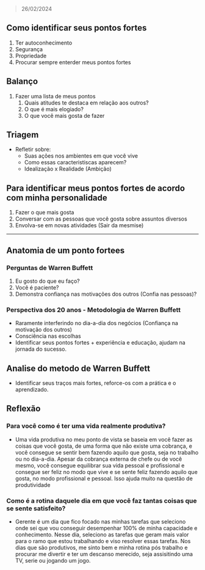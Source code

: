 > 26/02/2024

## Como identificar seus pontos fortes
1. Ter autoconhecimento
2. Segurança
3. Propriedade
4. Procurar sempre enterder meus pontos fortes

## Balanço
1. Fazer uma lista de meus pontos
	1. Quais atitudes te destaca em relação aos outros?
	2. O que é mais elogiado?
	3. O que você mais gosta de fazer

## Triagem
- Refletir sobre:
	- Suas ações nos ambientes em que você vive
	- Como essas caracteristiscas aparecem?
	- Idealização x Realidade (Ambição)

## Para identificar meus pontos fortes de acordo com minha personalidade
1. Fazer o que mais gosta
2. Conversar com as pessoas que você gosta sobre assuntos diversos
3. Envolva-se em novas atividades (Sair da mesmise)

---
## Anatomia de um ponto fortees

### Perguntas de Warren Buffett
1. Eu gosto do que eu faço?
2. Você é paciente?
3. Demonstra confiança nas motivações dos outros (Confia nas pessoas)?

### Perspectiva dos 20 anos - Metodologia de Warren Buffett
- Raramente interferindo no dia-a-dia dos negócios (Confiança na motivação dos outros)
- Consciência nas escolhas
- Identificar seus pontos fortes + experiência e educação, ajudam na jornada do sucesso.

## Analise do metodo de Warren Buffett
- Identificar seus traços mais fortes, reforce-os com a prática e o aprendizado.

## Reflexão

### Para você como é ter uma vida realmente produtiva? 
- Uma vida produtiva no meu ponto de vista se baseia em você fazer as coisas que você gosta, de uma forma que não existe uma cobrança, e você consegue se sentir bem fazendo aquilo que gosta, seja no trabalho ou no dia-a-dia. Apesar da cobrança externa de chefe ou de você mesmo, você consegue equilibrar sua vida pessoal e profissional e consegue ser feliz no modo que vive e se sente feliz fazendo aquilo que gosta, no modo profissional e pessoal. Isso ajuda muito na questão de produtividade

### Como é a rotina daquele dia em que você faz tantas coisas que se sente satisfeito?
- Gerente é um dia que fico focado nas minhas tarefas que seleciono onde sei que vou conseguir desempenhar 100% de minha capacidade e conhecimento. Nesse dia, seleciono as tarefas que geram mais valor para o ramo que estou trabalhando e viso resolver essas tarefas. Nos dias que são produtivos, me sinto bem e minha rotina pós trabalho e procurar me divertir e ter um descanso merecido, seja assisitindo uma TV, serie ou jogando um jogo.
